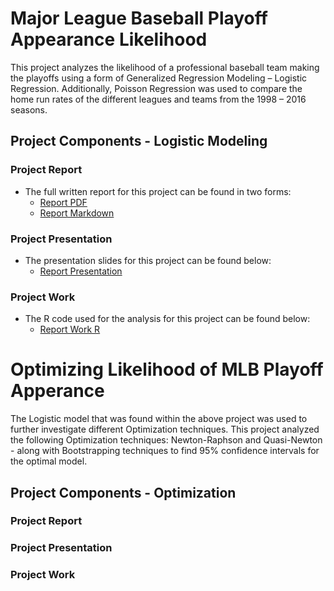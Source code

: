 # Major League Baseball Playoff Appearance Likelihood

This project analyzes the likelihood of a professional baseball team making the playoffs using a form of Generalized Regression Modeling – Logistic Regression. Additionally, Poisson Regression was used to compare the home run rates of the different leagues and teams from the 1998 – 2016 seasons.

## Project Components - Logistic Modeling

### Project Report

* The full written report for this project can be found in two forms: 
  * [Report PDF](https://github.com/sleiss5/OSU_Projects/blob/main/Playoff%20Likelihood%20MLB/Shannon%20Leiss%20-%20Final%20Project.pdf)
  * [Report Markdown](https://github.com/sleiss5/OSU_Projects/blob/main/Playoff%20Likelihood%20MLB/Project%20Write%20Up.Rmd)

### Project Presentation 

* The presentation slides for this project can be found below:
  * [Report Presentation](https://github.com/sleiss5/OSU_Projects/blob/main/Playoff%20Likelihood%20MLB/Final%20Presentation.pdf)

### Project Work 

* The R code used for the analysis for this project can be found below:
  * [Report Work R](https://github.com/sleiss5/OSU_Projects/blob/main/Playoff%20Likelihood%20MLB/Shannon%20Leiss%20-%20Final%20Project.R)


# Optimizing Likelihood of MLB Playoff Apperance

The Logistic model that was found within the above project was used to further investigate different Optimization techniques. This project analyzed the following Optimization techniques: Newton-Raphson and Quasi-Newton - along with Bootstrapping techniques to find 95% confidence intervals for the optimal model. 

## Project Components - Optimization 

### Project Report


### Project Presentation 


### Project Work 

